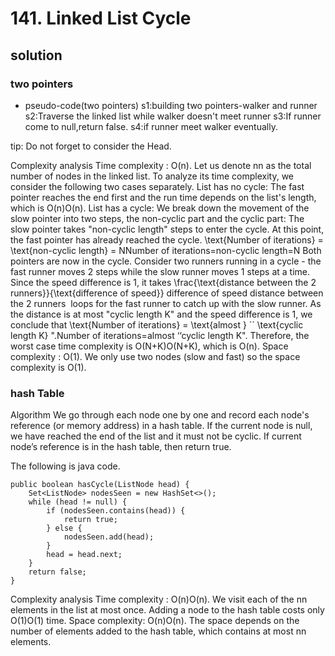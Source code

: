 # 141. Linked List Cycle
## solution
### two pointers
- pseudo-code(two pointers)
s1:building two pointers-walker and runner
s2:Traverse the linked list while walker doesn't meet runner
s3:If runner come to null,return false.
s4:if runner meet walker eventually.

tip: Do not forget to consider the Head.

Complexity analysis
Time complexity : O(n). Let us denote nn as the total number of nodes in the linked list. To analyze its time complexity, we consider the following two cases separately.
List has no cycle:
The fast pointer reaches the end first and the run time depends on the list's length, which is O(n)O(n).
List has a cycle:
We break down the movement of the slow pointer into two steps, the non-cyclic part and the cyclic part:
The slow pointer takes "non-cyclic length" steps to enter the cycle. At this point, the fast pointer has already reached the cycle. \text{Number of iterations} = \text{non-cyclic length} = NNumber of iterations=non-cyclic length=N
Both pointers are now in the cycle. Consider two runners running in a cycle - the fast runner moves 2 steps while the slow runner moves 1 steps at a time. Since the speed difference is 1, it takes \frac{\text{distance between the 2 runners}}{\text{difference of speed}}
​difference of speed
​distance between the 2 runners
​​  loops for the fast runner to catch up with the slow runner. As the distance is at most "cyclic length K" and the speed difference is 1, we conclude that \text{Number of iterations} = \text{almost } `` \text{cyclic length K} ".Number of iterations=almost ‘‘cyclic length K".
Therefore, the worst case time complexity is O(N+K)O(N+K), which is O(n).
Space complexity : O(1). We only use two nodes (slow and fast) so the space complexity is O(1).

### hash Table
Algorithm
We go through each node one by one and record each node's reference (or memory address) in a hash table. 
If the current node is null, we have reached the end of the list and it must not be cyclic. 
If current node’s reference is in the hash table, then return true.

The following is java code.
```
public boolean hasCycle(ListNode head) {
    Set<ListNode> nodesSeen = new HashSet<>();
    while (head != null) {
        if (nodesSeen.contains(head)) {
            return true;
        } else {
            nodesSeen.add(head);
        }
        head = head.next;
    }
    return false;
}

```
Complexity analysis
Time complexity : O(n)O(n). We visit each of the nn elements in the list at most once. Adding a node to the hash table costs only O(1)O(1) time.
Space complexity: O(n)O(n). The space depends on the number of elements added to the hash table, which contains at most nn elements.